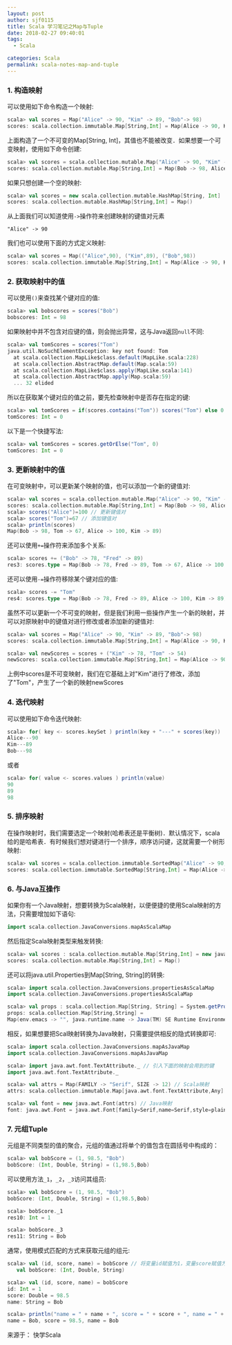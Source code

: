 ```yaml
---
layout: post
author: sjf0115
title: Scala 学习笔记之Map与Tuple
date: 2018-02-27 09:40:01
tags:
  - Scala

categories: Scala
permalink: scala-notes-map-and-tuple
---
```


### 1. 构造映射

可以使用如下命令构造一个映射:
```scala
scala> val scores = Map("Alice" -> 90, "Kim" -> 89, "Bob"-> 98)
scores: scala.collection.immutable.Map[String,Int] = Map(Alice -> 90, Kim -> 89, Bob -> 98)
```
上面构造了一个不可变的Map[String, Int]，其值也不能被改变．如果想要一个可变映射，使用如下命令创建:
```scala
scala> val scores = scala.collection.mutable.Map("Alice" -> 90, "Kim" -> 89, "Bob"-> 98)
scores: scala.collection.mutable.Map[String,Int] = Map(Bob -> 98, Alice -> 90, Kim -> 89)
```
如果只想创建一个空的映射:
```scala
scala> val scores = new scala.collection.mutable.HashMap[String, Int]
scores: scala.collection.mutable.HashMap[String,Int] = Map()
```
从上面我们可以知道使用`->`操作符来创建映射的键值对元素
```
"Alice" -> 90
```
我们也可以使用下面的方式定义映射:
```scala
scala> val scores = Map(("Alice",90), ("Kim",89), ("Bob",98))
scores: scala.collection.immutable.Map[String,Int] = Map(Alice -> 90, Kim -> 89, Bob -> 98)
```
### 2. 获取映射中的值

可以使用`()`来查找某个键对应的值:
```scala
scala> val bobscores = scores("Bob")
bobscores: Int = 98
```
如果映射中并不包含对应键的值，则会抛出异常，这与Java返回`null`不同:
```scala
scala> val tomScores = scores("Tom")
java.util.NoSuchElementException: key not found: Tom
  at scala.collection.MapLike$class.default(MapLike.scala:228)
  at scala.collection.AbstractMap.default(Map.scala:59)
  at scala.collection.MapLike$class.apply(MapLike.scala:141)
  at scala.collection.AbstractMap.apply(Map.scala:59)
  ... 32 elided
```
所以在获取某个键对应的值之前，要先检查映射中是否存在指定的键:
```scala
scala> val tomScores = if(scores.contains("Tom")) scores("Tom") else 0
tomScores: Int = 0
```
以下是一个快捷写法:
```scala
scala> val tomScores = scores.getOrElse("Tom", 0)
tomScores: Int = 0
```
### 3. 更新映射中的值

在可变映射中，可以更新某个映射的值，也可以添加一个新的键值对:
```scala
scala> val scores = scala.collection.mutable.Map("Alice" -> 90, "Kim" -> 89, "Bob"-> 98)
scores: scala.collection.mutable.Map[String,Int] = Map(Bob -> 98, Alice -> 90, Kim -> 89)
scala> scores("Alice")=100 // 更新键值对
scala> scores("Tom")=67 // 添加键值对
scala> println(scores)
Map(Bob -> 98, Tom -> 67, Alice -> 100, Kim -> 89)
```
还可以使用`+=`操作符来添加多个关系:
```scala
scala> scores += ("Bob" -> 78, "Fred" -> 89)
res3: scores.type = Map(Bob -> 78, Fred -> 89, Tom -> 67, Alice -> 100, Kim -> 89)
```
还可以使用`-=`操作符移除某个键对应的值:
```scala
scala> scores -= "Tom"
res4: scores.type = Map(Bob -> 78, Fred -> 89, Alice -> 100, Kim -> 89)
```
虽然不可以更新一个不可变的映射，但是我们利用一些操作产生一个新的映射，并可以对原映射中的键值对进行修改或者添加新的键值对:
```scala
scala> val scores = Map("Alice" -> 90, "Kim" -> 89, "Bob"-> 98)
scores: scala.collection.immutable.Map[String,Int] = Map(Alice -> 90, Kim -> 89, Bob -> 98)

scala> val newScores = scores + ("Kim" -> 78, "Tom" -> 54)
newScores: scala.collection.immutable.Map[String,Int] = Map(Alice -> 90, Kim -> 78, Bob -> 98, Tom -> 54)
```
上例中scores是不可变映射，我们在它基础上对"Kim"进行了修改，添加了"Tom"，产生了一个新的映射newScores

### 4. 迭代映射

可以使用如下命令迭代映射:
```scala
scala> for( key <- scores.keySet ) println(key + "---" + scores(key))
Alice---90
Kim---89
Bob---98
```
或者
```scala
scala> for( value <- scores.values ) println(value)
90
89
98
```
### 5. 排序映射

在操作映射时，我们需要选定一个映射(哈希表还是平衡树)．默认情况下，scala给的是哈希表．有时候我们想对键进行一个排序，顺序访问键，这就需要一个树形映射:
```scala
scala> val scores = scala.collection.immutable.SortedMap("Alice" -> 90, "Kim" -> 89, "Bob"-> 98)
scores: scala.collection.immutable.SortedMap[String,Int] = Map(Alice -> 90, Bob -> 98, Kim -> 89)
```

### 6. 与Java互操作

如果你有一个Java映射，想要转换为Scala映射，以便便捷的使用Scala映射的方法，只需要增加如下语句:
```scala
import scala.collection.JavaConversions.mapAsScalaMap
```
然后指定Scala映射类型来触发转换:
```scala
scala> val scores : scala.collection.mutable.Map[String,Int] = new java.util.TreeMap[String, Int]
scores: scala.collection.mutable.Map[String,Int] = Map()
```
还可以将java.util.Properties到Map[String, String]的转换:
```scala
scala> import scala.collection.JavaConversions.propertiesAsScalaMap
import scala.collection.JavaConversions.propertiesAsScalaMap

scala> val props : scala.collection.Map[String, String] = System.getProperties()
props: scala.collection.Map[String,String] =
Map(env.emacs -> "", java.runtime.name -> Java(TM) SE Runtime Environment, sun.boot.library.path -> /home/xiaosi/opt/jdk-1.8.0/jre/lib/amd64, java.vm.version -> 25.91-b14, java.vm.vendor -> Oracle Corporation, ...
```
相反，如果想要把Scal映射转换为Java映射，只需要提供相反的隐式转换即可:
```scala
scala> import scala.collection.JavaConversions.mapAsJavaMap
import scala.collection.JavaConversions.mapAsJavaMap

scala> import java.awt.font.TextAttribute._ // 引入下面的映射会用到的键
import java.awt.font.TextAttribute._

scala> val attrs = Map(FAMILY -> "Serif", SIZE -> 12) // Scala映射
attrs: scala.collection.immutable.Map[java.awt.font.TextAttribute,Any] = Map(java.awt.font.TextAttribute(family) -> Serif, java.awt.font.TextAttribute(size) -> 12)

scala> val font = new java.awt.Font(attrs) // Java映射
font: java.awt.Font = java.awt.Font[family=Serif,name=Serif,style=plain,size=12]
```

### 7. 元组Tuple

元组是不同类型的值的聚合，元组的值通过将单个的值包含在圆括号中构成的：
```scala
scala> val bobScore = (1, 98.5, "Bob")
bobScore: (Int, Double, String) = (1,98.5,Bob)
```
可以使用方法`_1`，`_2`，`_3`访问其组员:
```scala
scala> val bobScore = (1, 98.5, "Bob")
bobScore: (Int, Double, String) = (1,98.5,Bob)

scala> bobScore._1
res10: Int = 1

scala> bobScore._3
res11: String = Bob
```
通常，使用模式匹配的方式来获取元组的组元:
```scala
scala> val (id, score, name) = bobScore // 将变量id赋值为1，变量score赋值为98.5，变量name赋值为Bob
   val bobScore: (Int, Double, String)

scala> val (id, score, name) = bobScore
id: Int = 1
score: Double = 98.5
name: String = Bob

scala> println("name = " + name + ", score = " + score + ", name = " + name)
name = Bob, score = 98.5, name = Bob
```

来源于： 快学Scala
